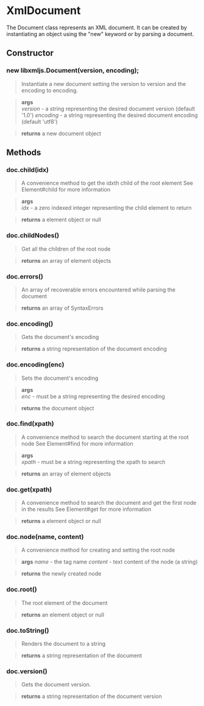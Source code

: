 # XmlDocument

The Document class represents an XML document. It can be created by
instantiating an object using the "new" keyword or by parsing a document.

## Constructor

### new libxmljs.Document(version, encoding);

>Instantiate a new document setting the version to version and the encoding
to encoding.

>**args**  
*version* - a string representing the desired document version (default '1.0')
*encoding* - a string representing the desired document encoding (default 'utf8') 


>**returns**  a new document object

## Methods


### doc.child(idx)

>A convenience method to get the idxth child of the root element
See Element#child for more information

>**args**  
*idx* - a zero indexed integer representing the child element to return  


>**returns**  a element object or null

### doc.childNodes()

>Get all the children of the root node

>**returns**  an array of element objects

### doc.errors()

>An array of recoverable errors encountered while parsing the document

>**returns**  an array of SyntaxErrors

### doc.encoding()

>Gets the document's encoding

>**returns**  a string representation of the document encoding

### doc.encoding(enc)

>Sets the document's encoding

>**args**  
*enc* - must be a string representing the desired encoding  


>**returns**  the document object

### doc.find(xpath)

>A convenience method to search the document starting at the root node
See Element#find for more information

>**args**  
*xpath* - must be a string representing the xpath to search  


>**returns**  an array of element objects

### doc.get(xpath)

>A convenience method to search the document and get the first node in the
results
See Element#get for more information

>**returns**  a element object or null

### doc.node(name, content)

>A convenience method for creating and setting the root node

>**args**
*name* - the tag name
*content* - text content of the node (a string)

>**returns** the newly created node

### doc.root()

>The root element of the document

>**returns**  an element object or null

### doc.toString()

>Renders the document to a string

>**returns**  a string representation of the document

### doc.version()

>Gets the document version.

>**returns**  a string representation of the document version

